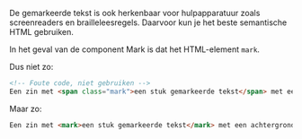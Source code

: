 <!-- @license CC0-1.0 -->

De gemarkeerde tekst is ook herkenbaar voor hulpapparatuur zoals screenreaders en brailleleesregels. Daarvoor kun je het beste semantische HTML gebruiken.

In het geval van de component Mark is dat het HTML-element `mark`.

Dus niet zo:

```html
<!-- Foute code, niet gebruiken -->
Een zin met <span class="mark">een stuk gemarkeerde tekst</span> met een achtergrondkleur in CSS
```

Maar zo:

```html
Een zin met <mark>een stuk gemarkeerde tekst</mark> met een achtergrondkleur in CSS
```
